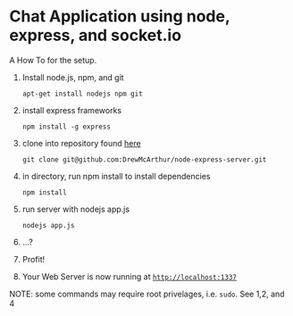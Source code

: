 Chat Application using node, express, and socket.io
===================

A How To for the setup. 

1. Install node.js, npm, and git

    `apt-get install nodejs npm git`

2. install express frameworks

    `npm install -g express`

3. clone into repository found [here](https://www.github.com/DrewMcArthur/node-express-server)

    `git clone git@github.com:DrewMcArthur/node-express-server.git`

4. in directory, run npm install to install dependencies

    `npm install`

5. run server with nodejs app.js 

    `nodejs app.js`

6. …?

7. Profit!

8. Your Web Server is now running at [`http://localhost:1337`](http://localhost:1337)

NOTE:  some commands may require root privelages, i.e. `sudo`.  See 1,2, and 4
